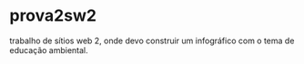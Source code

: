 # prova2sw2
trabalho de sítios web 2, onde devo construir um infográfico com o tema de educação ambiental.
